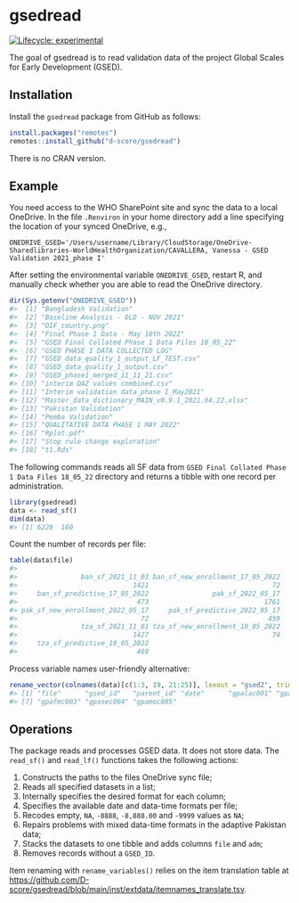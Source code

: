 
<!-- README.md is generated from README.Rmd. Please edit that file -->

# gsedread

<!-- badges: start -->

[![Lifecycle:
experimental](https://img.shields.io/badge/lifecycle-experimental-orange.svg)](https://lifecycle.r-lib.org/articles/stages.html#experimental)
<!-- badges: end -->

The goal of gsedread is to read validation data of the project Global
Scales for Early Development (GSED).

## Installation

<!-- If you have been marked as a collaborator on GitHub for this repository, generate a personal access token as in <https://github.com/settings/tokens>. Add a line  -->
<!-- ```{r eval=FALSE} -->
<!-- GITHUB_PAT=ghp_vC82..................... -->
<!-- ``` -->
<!-- with your token in the file `.Renviron` in your home directory. Restarting R adds the environmental variable GITHUB_PAT to your session. Then install the `gsedread` package from GitHub as follows:  -->

Install the `gsedread` package from GitHub as follows:

``` r
install.packages("remotes")
remotes::install_github("d-score/gsedread")
```

There is no CRAN version.

## Example

You need access to the WHO SharePoint site and sync the data to a local
OneDrive. In the file `.Renviron` in your home directory add a line
specifying the location of your synced OneDrive, e.g.,

    ONEDRIVE_GSED='/Users/username/Library/CloudStorage/OneDrive-Sharedlibraries-WorldHealthOrganization/CAVALLERA, Vanessa - GSED Validation 2021_phase I'

After setting the environmental variable `ONEDRIVE_GSED`, restart R, and
manually check whether you are able to read the OneDrive directory.

``` r
dir(Sys.getenv("ONEDRIVE_GSED"))
#>  [1] "Bangladesh Validation"                             
#>  [2] "Baseline Analysis - OLD - NOV 2021"                
#>  [3] "DIF_country.png"                                   
#>  [4] "Final Phase 1 Data - May 10th 2022"                
#>  [5] "GSED Final Collated Phase 1 Data Files 18_05_22"   
#>  [6] "GSED PHASE 1 DATA COLLECTED LOG"                   
#>  [7] "GSED_data_quality_1_output_LF_TEST.csv"            
#>  [8] "GSED_data_quality_1_output.csv"                    
#>  [9] "GSED_phase1_merged_11_11_21.csv"                   
#> [10] "interim DAZ values combined.csv"                   
#> [11] "Interim validation data_phase I_May2021"           
#> [12] "Master_data_dictionary_MAIN_v0.9.1_2021.04.22.xlsx"
#> [13] "Pakistan Validation"                               
#> [14] "Pemba Validation"                                  
#> [15] "QUALITATIVE DATA PHASE 1 MAY 2022"                 
#> [16] "Rplot.pdf"                                         
#> [17] "Stop rule change exploration"                      
#> [18] "t1.Rds"
```

The following commands reads all SF data from
`GSED Final Collated Phase 1 Data Files 18_05_22` directory and returns
a tibble with one record per administration.

``` r
library(gsedread)
data <- read_sf()
dim(data)
#> [1] 6228  160
```

Count the number of records per file:

``` r
table(data$file)
#> 
#>                ban_sf_2021_11_03 ban_sf_new_enrollment_17_05_2022 
#>                             1421                               72 
#>     ban_sf_predictive_17_05_2022                pak_sf_2022_05_17 
#>                              473                             1761 
#> pak_sf_new_enrollment_2022_05_17     pak_sf_predictive_2022_05_17 
#>                               72                              459 
#>                tza_sf_2021_11_01 tza_sf_new_enrollment_10_05_2022 
#>                             1427                               74 
#>     tza_sf_predictive_10_05_2022 
#>                              469
```

Process variable names user-friendly alternative:

``` r
rename_vector(colnames(data)[c(1:3, 19, 21:25)], lexout = "gsed2", trim = "Ma_SF_")
#> [1] "file"      "gsed_id"   "parent_id" "date"      "gpalac001" "gpacgc002"
#> [7] "gpafmc003" "gpasec004" "gpamoc005"
```

## Operations

The package reads and processes GSED data. It does not store data. The
`read_sf()` and `read_lf()` functions takes the following actions:

1.  Constructs the paths to the files OneDrive sync file;
2.  Reads all specified datasets in a list;
3.  Internally specifies the desired format for each column;
4.  Specifies the available date and data-time formats per file;
5.  Recodes empty, `NA`, `-8888`, `-8,888.00` and `-9999` values as
    `NA`;
6.  Repairs problems with mixed data-time formats in the adaptive
    Pakistan data;
7.  Stacks the datasets to one tibble and adds columns `file` and `adm`;
8.  Removes records without a `GSED_ID`.

Item renaming with `rename_variables()` relies on the item translation
table at
<https://github.com/D-score/gsedread/blob/main/inst/extdata/itemnames_translate.tsv>.
